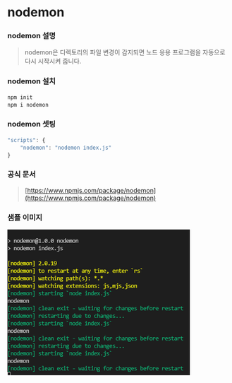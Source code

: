 # nodemon
### nodemon 설명
 > nodemon은 디렉토리의 파일 변경이 감지되면 노드 응용 프로그램을 자동으로 다시 시작시켜 줍니다.

### nodemon 설치
```js
npm init
npm i nodemon
```

### nodemon 셋팅
```js
"scripts": {
    "nodemon": "nodemon index.js"
}
```

### 공식 문서
> [https://www.npmjs.com/package/nodemon](https://www.npmjs.com/package/nodemon)

### 샘플 이미지
![mailer](../../images/NPM/nodemon.png)